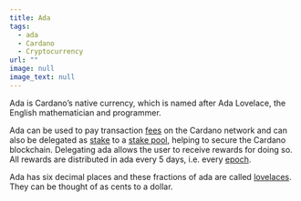 ```yaml
---
title: Ada
tags:
  - ada
  - Cardano
  - Cryptocurrency
url: ""
image: null
image_text: null
---
```


Ada is Cardano’s native currency, which is named after Ada Lovelace, the English mathematician and programmer.

Ada can be used to pay transaction [fees](https://www.essentialcardano.io/glossary/fee) on the Cardano network and can also be delegated as [stake](https://www.essentialcardano.io/glossary/stake) to a [stake pool](https://www.essentialcardano.io/glossary/stake-pool), helping to secure the Cardano blockchain. Delegating ada allows the user to receive rewards for doing so. All rewards are distributed in ada every 5 days, i.e. every [epoch](https://www.essentialcardano.io/glossary/epoch).

Ada has six decimal places and these fractions of ada are called [lovelaces](https://www.essentialcardano.io/glossary/lovelace). They can be thought of as cents to a dollar.
